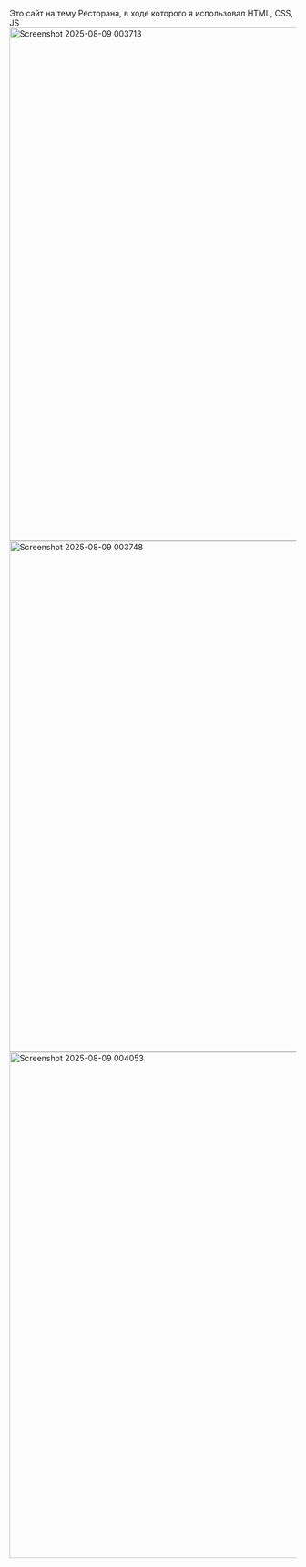 Это сайт на тему Ресторана, в ходе которого я использовал HTML, CSS, JS
<img width="1889" height="900" alt="Screenshot 2025-08-09 003713" src="https://github.com/user-attachments/assets/f281aecc-fafc-4727-97ec-da2e06cf8ae1" />
<img width="1890" height="896" alt="Screenshot 2025-08-09 003748" src="https://github.com/user-attachments/assets/044929c3-bca5-44c6-a351-7a153068ab2d" />
<img width="1882" height="887" alt="Screenshot 2025-08-09 004053" src="https://github.com/user-attachments/assets/af8e45bc-24f6-4bed-a3c0-acba44699f42" />
